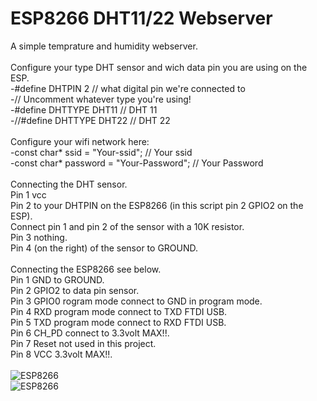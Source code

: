 # ESP8266 DHT11/22 Webserver
A simple temprature and humidity webserver.<br /><br />
Configure your type DHT sensor and wich data pin you are using on the ESP.<br />
-#define DHTPIN 2     // what digital pin we're connected to<br />
-// Uncomment whatever type you're using!<br />
-#define DHTTYPE DHT11   // DHT 11<br />
-//#define DHTTYPE DHT22   // DHT 22 <br />
<br />
Configure your wifi network here:<br />
-const char* ssid     = "Your-ssid"; // Your ssid<br />
-const char* password = "Your-Password"; // Your Password<br /><br />
Connecting the DHT sensor.<br />
Pin 1 vcc<br />
Pin 2 to your DHTPIN on the ESP8266 (in this script pin 2 GPIO2 on the ESP).<br />
Connect pin 1 and pin 2 of the sensor with a 10K resistor.<br />
Pin 3 nothing.<br />
Pin 4 (on the right) of the sensor to GROUND.<br /><br />
Connecting the ESP8266 see below.<br />
Pin 1 GND to GROUND.<br />
Pin 2 GPIO2 to data pin sensor.<br />
Pin 3 GPIO0 rogram mode connect to GND in program mode.<br />
Pin 4 RXD program mode connect to TXD FTDI USB.<br />
Pin 5 TXD program mode connect to RXD FTDI USB.<br />
Pin 6 CH_PD connect to 3.3volt MAX!!.<br />
Pin 7 Reset not used in this project.<br />
Pin 8 VCC 3.3volt MAX!!.<br /><br />
<img src="http://dblayer.nl/github/ESP-DHT11-webserver/images/ESP-DHT-webserver.png" alt="ESP8266"><br />
<img src="http://dblayer.nl/github/ESP-DHT11-webserver/images/ESP-DHT.jpg" alt="ESP8266">


